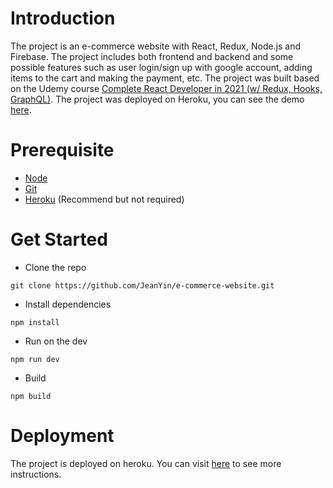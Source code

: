 # Introduction

The project is an e-commerce website with React, Redux, Node.js and Firebase. The project includes both frontend and backend and some possible features such as user login/sign up with google account, adding items to the cart and making the payment, etc. The project was built based on the Udemy course [Complete React Developer in 2021 (w/ Redux, Hooks, GraphQL)](https://www.udemy.com/course/complete-react-developer-zero-to-mastery/). The project was deployed on Heroku, you can see the demo [here](https://crwn-live0149.herokuapp.com/).

# Prerequisite

- [Node](https://nodejs.org/en/)
- [Git](https://git-scm.com/)
- [Heroku](https://devcenter.heroku.com/articles/heroku-cli) (Recommend but not required)

# Get Started

- Clone the repo

```
git clone https://github.com/JeanYin/e-commerce-website.git
```

- Install dependencies

```
npm install
```

- Run on the dev

```
npm run dev
```

- Build

```
npm build
```

# Deployment

The project is deployed on heroku. You can visit [here](https://devcenter.heroku.com/articles/getting-started-with-nodejs#set-up) to see more instructions.
